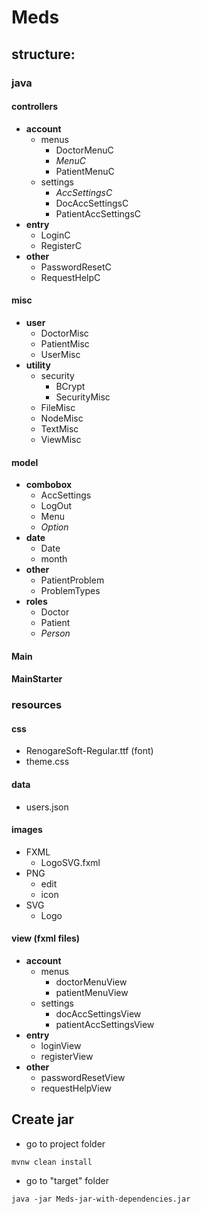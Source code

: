# Meds

## structure:

### java

#### controllers
- **account**
    - menus
         - DoctorMenuC
         - *MenuC*
         - PatientMenuC
    - settings
        - *AccSettingsC* 
        - DocAccSettingsC
        - PatientAccSettingsC
- **entry**
    - LoginC
    - RegisterC
- **other**
    - PasswordResetC
    - RequestHelpC
    
#### misc
- **user**
    - DoctorMisc
    - PatientMisc
    - UserMisc
- **utility**
    - security
        - BCrypt
        - SecurityMisc
    - FileMisc
    - NodeMisc
    - TextMisc
    - ViewMisc


#### model
- **combobox**
    - AccSettings
    - LogOut
    - Menu
    - *Option*
- **date**
    - Date
    - month
- **other**
    - PatientProblem
    - ProblemTypes
- **roles**
    - Doctor
    - Patient
    - *Person*
    
#### Main
#### MainStarter

### resources

#### css
- RenogareSoft-Regular.ttf (font)
- theme.css

#### data
- users.json

#### images
- FXML
    - LogoSVG.fxml
- PNG
    - edit
    - icon
- SVG
    - Logo    

#### view (fxml files)
- **account**
    - menus
        - doctorMenuView
        - patientMenuView  
    - settings
        - docAccSettingsView
        - patientAccSettingsView 
- **entry**
    - loginView
    - registerView
- **other**
    - passwordResetView
    - requestHelpView


## Create jar

- go to project folder

```
mvnw clean install
```

- go to "target" folder

```
java -jar Meds-jar-with-dependencies.jar
``` 
